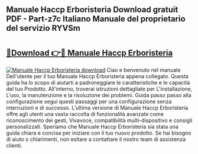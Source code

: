 ## Manuale Haccp Erboristeria Download gratuit PDF - Part-z7c Italiano Manuale del proprietario del servizio RYVSm

# <h2><a href="http://df9jqff.blite.top/?on=Manuale+Haccp+Erboristeria">🔗Download 👉🔴 Manuale Haccp Erboristeria</a></h2>

[![Manuale Haccp Erboristeria download](https://i.imgur.com/lujVjoI.png)](http://df9jqff.blite.top/?on=Manuale+Haccp+Erboristeria)
Ciao e benvenuto nel manuale Dell'utente per il tuo Manuale Haccp Erboristeria appena collegato. Questa guida ha lo scopo di aiutarti a padroneggiare le caratteristiche e le capacità del tuo Prodotto. All'interno, troverai istruzioni dettagliate per L'installazione, L'uso, la manutenzione e la risoluzione dei problemi. Guida passo passo alla configurazione segui questi passaggi per una configurazione senza interruzioni e di successo. L'ultima versione di Manuale Haccp Erboristeria offre agli utenti una vasta raccolta di funzionalità avanzate come riconoscimento dei gesti, Vivavoce, compatibilità multi-dispositivo e consigli personalizzati. Speriamo che Manuale Haccp Erboristeria sia stata una guida chiara e concisa per iniziare con il tuo nuovo prodotto. Se hai bisogno di aiuto o chiarimenti, non esitare a contattare il nostro team di assistenza clienti.
